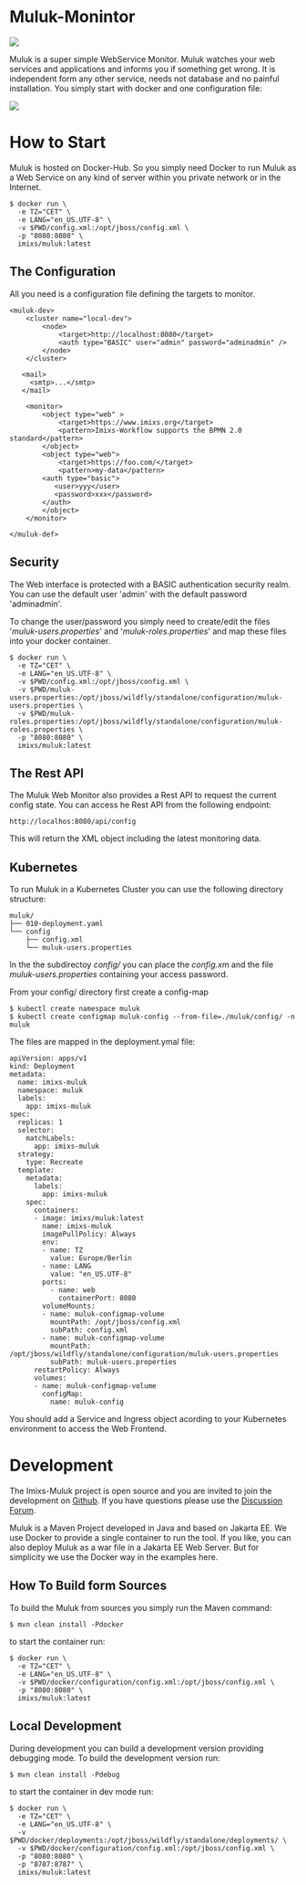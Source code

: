 # Muluk-Monintor

<img src="./doc/resources/logo.png" />

Muluk is a super simple WebService Monitor. Muluk watches your web services and applications and informs you if something get wrong. It is independent form any other service, needs not database and no painful installation. You simply start with docker and one configuration file:

<img src="./doc/resources/screen-01.png" /> 


# How to Start

Muluk is hosted on Docker-Hub. So you simply need Docker to run Muluk as a Web Service on any kind of server within you private network or in the Internet. 

	$ docker run \
	  -e TZ="CET" \
	  -e LANG="en_US.UTF-8" \
	  -v $PWD/config.xml:/opt/jboss/config.xml \
	  -p "8080:8080" \
	  imixs/muluk:latest


## The Configuration

All you need is a configuration file defining the targets to monitor.    


    <muluk-dev>
		<cluster name="local-dev">
			<node>
				<target>http://localhost:8080</target>
				<auth type="BASIC" user="admin" password="adminadmin" />
			</node>
		</cluster>
		
       <mail>
         <smtp>...</smtp>
       </mail>
       
		<monitor>
			<object type="web" >
				<target>https://www.imixs.org</target>
				<pattern>Imixs-Workflow supports the BPMN 2.0 standard</pattern>
			</object>
			<object type="web">
				<target>https://foo.com/</target>
				<pattern>my-data</pattern>
            <auth type="basic">
               <user>yyy</user>
               <password>xxx</password>
            </auth>
			</object>
		</monitor>
	       
    </muluk-def>


## Security

The Web interface is protected with a BASIC authentication security realm. You can use the default user 'admin' with the default password 'adminadmin'.

To change the user/password you simply need to create/edit the files '*muluk-users.properties*' and '*muluk-roles.properties*' and map these files into your docker container.

	$ docker run \
	  -e TZ="CET" \
	  -e LANG="en_US.UTF-8" \
	  -v $PWD/config.xml:/opt/jboss/config.xml \
	  -v $PWD/muluk-users.properties:/opt/jboss/wildfly/standalone/configuration/muluk-users.properties \
	  -v $PWD/muluk-roles.properties:/opt/jboss/wildfly/standalone/configuration/muluk-roles.properties \
	  -p "8080:8080" \
	  imixs/muluk:latest



## The Rest API

The Muluk Web Monitor also provides a Rest API to request the current config state. You can access he Rest API from the following endpoint:

	http://localhos:8080/api/config
	
This will return the XML object including the latest monitoring data. 	


## Kubernetes

To run Muluk in a Kubernetes Cluster you can use the following directory structure:

	muluk/
    ├── 010-deployment.yaml
    └── config
        ├── config.xml
        └── muluk-users.properties

In the the subdirectoy *config/* you can place the *config.xm* and the file *muluk-users.properties* containing your access password.

From your config/ directory first create a config-map

	$ kubectl create namespace muluk
	$ kubectl create configmap muluk-config --from-file=./muluk/config/ -n muluk

The files are mapped in the deployment.ymal file:
	
	apiVersion: apps/v1
	kind: Deployment
	metadata:
	  name: imixs-muluk
	  namespace: muluk
	  labels: 
	    app: imixs-muluk
	spec:
	  replicas: 1
	  selector: 
	    matchLabels:
	      app: imixs-muluk
	  strategy:
	    type: Recreate
	  template:
	    metadata:
	      labels:
	        app: imixs-muluk
	    spec:
	      containers:
	      - image: imixs/muluk:latest
	        name: imixs-muluk
	        imagePullPolicy: Always
	        env:
	        - name: TZ
	          value: Europe/Berlin
	        - name: LANG
	          value: "en_US.UTF-8"  
	        ports: 
	          - name: web
	            containerPort: 8080
	        volumeMounts:
	        - name: muluk-configmap-volume
	          mountPath: /opt/jboss/config.xml
	          subPath: config.xml
	        - name: muluk-configmap-volume
	          mountPath: /opt/jboss/wildfly/standalone/configuration/muluk-users.properties
	          subPath: muluk-users.properties
	      restartPolicy: Always
	      volumes:
	      - name: muluk-configmap-volume
	        configMap:
	          name: muluk-config
          
You should add a Service and Ingress object acording to your Kubernetes environment to access the Web Frontend.          
    
    
# Development

The Imixs-Muluk project is open source and you are invited to join the development on [Github](https://github.com/imixs/muluk). If you have questions please use the [Discussion Forum](https://github.com/imixs/muluk/discussions).

Muluk is a Maven Project developed in Java and based on Jakarta EE. We use Docker to provide a single container to run the tool. If you like, you can also deploy Muluk as a war file in a Jakarta EE Web Server. But for simplicity we use the Docker way in the examples here.


## How To Build form Sources

To build the Muluk from sources you simply run the Maven command:

	$ mvn clean install -Pdocker
		
to start the container run:

	$ docker run \
	  -e TZ="CET" \
	  -e LANG="en_US.UTF-8" \
	  -v $PWD/docker/configuration/config.xml:/opt/jboss/config.xml \
	  -p "8080:8080" \
	  imixs/muluk:latest


## Local Development

During development you can build a development version providing debugging mode. To build the development version run:

	$ mvn clean install -Pdebug

to start the container in dev mode run:


	$ docker run \
	  -e TZ="CET" \
	  -e LANG="en_US.UTF-8" \
	  -v $PWD/docker/deployments:/opt/jboss/wildfly/standalone/deployments/ \
	  -v $PWD/docker/configuration/config.xml:/opt/jboss/config.xml \
	  -p "8080:8080" \
	  -p "8787:8787" \
	  imixs/muluk:latest
	  
	 
		

    